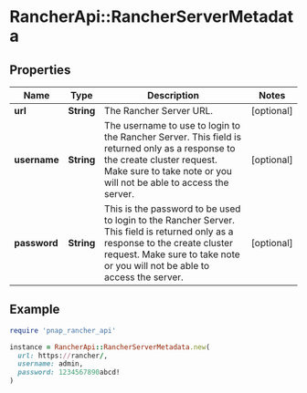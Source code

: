 # RancherApi::RancherServerMetadata

## Properties

| Name | Type | Description | Notes |
| ---- | ---- | ----------- | ----- |
| **url** | **String** | The Rancher Server URL. | [optional] |
| **username** | **String** | The username to use to login to the Rancher Server. This field is returned only as a response to the create cluster request. Make sure to take note or you will not be able to access the server. | [optional] |
| **password** | **String** | This is the password to be used to login to the Rancher Server. This field is returned only as a response to the create cluster request. Make sure to take note or you will not be able to access the server. | [optional] |

## Example

```ruby
require 'pnap_rancher_api'

instance = RancherApi::RancherServerMetadata.new(
  url: https://rancher/,
  username: admin,
  password: 1234567890abcd!
)
```

